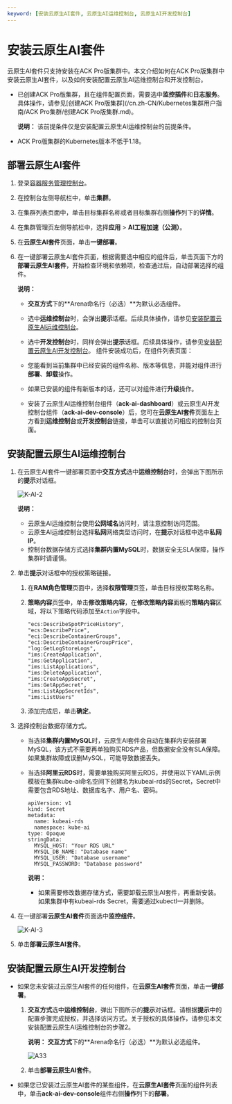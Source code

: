```yaml
---
keyword: [安装云原生AI套件, 云原生AI运维控制台, 云原生AI开发控制台]
---
```


# 安装云原生AI套件

云原生AI套件只支持安装在ACK Pro版集群中。本文介绍如何在ACK Pro版集群中安装云原生AI套件，以及如何安装配置云原生AI运维控制台和开发控制台。

-   已创建ACK Pro版集群，且在组件配置页面，需要选中**监控插件**和**日志服务**。具体操作，请参见[创建ACK Pro版集群](/cn.zh-CN/Kubernetes集群用户指南/ACK Pro集群/创建ACK Pro版集群.md)。

    **说明：** 该前提条件仅是安装配置云原生AI运维控制台的前提条件。

-   ACK Pro版集群的Kubernetes版本不低于1.18。

## 部署云原生AI套件

1.  登录[容器服务管理控制台](https://cs.console.aliyun.com)。

2.  在控制台左侧导航栏中，单击**集群**。

3.  在集群列表页面中，单击目标集群名称或者目标集群右侧**操作**列下的**详情**。

4.  在集群管理页左侧导航栏中，选择**应用** \> **AI工程加速（公测）**。

5.  在**云原生AI套件**页面，单击**一键部署**。

6.  在一键部署云原生AI套件页面，根据需要选中相应的组件后，单击页面下方的**部署云原生AI套件**，开始检查环境和依赖项，检查通过后，自动部署选择的组件。

    **说明：**

    -   **交互方式**下的**Arena命名行（必选）**为默认必选组件。
    -   选中**运维控制台**时，会弹出**提示**话框。后续具体操作，请参见[安装配置云原生AI运维控制台](#section_93j_4nk_ojr)。
    -   选中**开发控制台**时，同样会弹出**提示**话框。后续具体操作，请参见[安装配置云原生AI开发控制台](#section_oj7_fkl_2tc)。
    组件安装成功后，在组件列表页面：

    -   您能看到当前集群中已经安装的组件名称、版本等信息，并能对组件进行**部署**、**卸载**操作。
    -   如果已安装的组件有新版本的话，还可以对组件进行**升级**操作。
    -   安装了云原生AI运维控制台组件（**ack-ai-dashboard**）或云原生AI开发控制台组件（**ack-ai-dev-console**）后，您可在**云原生AI套件**页面左上方看到**运维控制台**或**开发控制台**链接，单击可以直接访问相应的控制台页面。

## 安装配置云原生AI运维控制台

1.  在云原生AI套件一键部署页面中**交互方式**选中**运维控制台**时，会弹出下图所示的**提示**对话框。

    ![K-AI-2](https://static-aliyun-doc.oss-accelerate.aliyuncs.com/assets/img/zh-CN/4950724261/p237448.png)

    **说明：**

    -   云原生AI运维控制台使用**公网域名**访问时，请注意控制访问范围。
    -   云原生AI运维控制台选择**私网**网络类型访问时，在**提示**对话框中选中**私网IP**。
    -   控制台数据存储方式选择**集群内置MySQL**时，数据安全无SLA保障，操作集群时请谨慎。
2.  单击**提示**对话框中的授权策略链接。

    1.  在**RAM角色管理**页面中，选择**权限管理**页签，单击目标授权策略名称。

    2.  **策略内容**页签中，单击**修改策略内容**，在**修改策略内容**面板的**策略内容**区域，将以下策略代码添加至`Action`字段中。

        ```
        "ecs:DescribeSpotPriceHistory",
        "ecs:DescribePrice",
        "eci:DescribeContainerGroups",
        "eci:DescribeContainerGroupPrice",
        "log:GetLogStoreLogs",
        "ims:CreateApplication",
        "ims:GetApplication",
        "ims:ListApplications",
        "ims:DeleteApplication",
        "ims:CreateAppSecret",
        "ims:GetAppSecret",
        "ims:ListAppSecretIds",
        "ims:ListUsers"
        ```

    3.  添加完成后，单击**确定**。

3.  选择控制台数据存储方式。

    -   当选择**集群内置MySQL**时，云原生AI套件会自动在集群内安装部署MySQL，该方式不需要再单独购买RDS产品，但数据安全没有SLA保障。如果集群故障或误删MySQL，可能导致数据丢失。
    -   当选择**阿里云RDS**时，需要单独购买阿里云RDS，并使用以下YAML示例模板在集群kube-ai命名空间下创建名为kubeai-rds的Secret，Secret中需要包含RDS地址、数据库名字、用户名、密码。

        ```
        apiVersion: v1
        kind: Secret
        metadata:
          name: kubeai-rds
          namespace: kube-ai
        type: Opaque
        stringData:
          MYSQL_HOST: "Your RDS URL"
          MYSQL_DB_NAME: "Database name"
          MYSQL_USER: "Database username"
          MYSQL_PASSWORD: "Database password"
        ```

        **说明：**

        -   如果需要修改数据存储方式，需要卸载云原生AI套件，再重新安装。如果集群中有kubeai-rds Secret，需要通过kubectl一并删除。
4.  在一键部署**云原生AI套件**页面选中**监控组件**。

    ![K-AI-3](https://static-aliyun-doc.oss-accelerate.aliyuncs.com/assets/img/zh-CN/0771859161/p237487.png)

5.  单击**部署云原生AI套件**。


## 安装配置云原生AI开发控制台

-   如果您未安装过云原生AI套件的任何组件，在**云原生AI套件**页面，单击**一键部署**。
    1.  **交互方式**选中**运维控制台**，弹出下图所示的**提示**对话框。请根据**提示**中的配置步骤完成授权，并选择访问方式。关于授权的具体操作，请参见本文安装配置云原生AI运维控制台的步骤2。

        **说明：** **交互方式**下的**Arena命名行（必选）**为默认必选组件。

        ![A33](https://static-aliyun-doc.oss-accelerate.aliyuncs.com/assets/img/zh-CN/4971381261/p275061.png)

    2.  单击**部署云原生AI套件**。
-   如果您已安装过云原生AI套件的某些组件，在**云原生AI套件**页面的组件列表中，单击**ack-ai-dev-console**组件右侧**操作**列下的**部署**。

